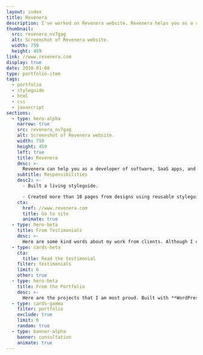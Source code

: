 ```yaml
---
layout: index
title: Revenera
description: I've worked on Revenera website. Revenera helps you as a software developer to control costs, grow and protect your business.
thumbnail:
  src: revenera_nv7gag
  alt: Screenshot of Revenera website.
  width: 759
  height: 459
link: //www.revenera.com
display: true
date: 2010-01-08
type: portfolio-item
tags:
  - portfolio
  - styleguide
  - html
  - css
  - javascript
sections:
  - type: hero-alpha
    narrow: true
    src: revenera_nv7gag
    alt: Screenshot of Revenera website.
    width: 759
    height: 459
    left: true
    title: Revenera
    desc: >-
      Revenera can help you as a developer of software, SaaS apps, and IoT devices, to control costs, grow and protect your business. The website runs on Adobe Experience Manager.
    subtitle: Responsibilities
    desc2: >-
      - Built a living styleguide.

      - Created more than 10 pages from designs using reusable styleguide components.
    cta:
      href: //www.revenera.com
      title: Go to site
      animate: true
  - type: hero-beta
    title: From Testimonials
    desc: >-
      Here are some kind words about my work from clients. Although I collaborated with clients from more than 10 countries, most of them came from **The United States**.
  - type: cards-beta
    cta:
      title: Read the testimonial
    filter: testimonials
    limit: 6
    other: true
  - type: hero-beta
    title: From the Portfolio
    desc: >-
      Here are the projects that I am most proud. Built with **WordPress**, **Shopify**, **Jekyll**, and **Hugo**, among others.
  - type: cards-gamma
    filter: portfolio
    exclude: true
    limit: 6
    random: true
  - type: banner-alpha
    banner: consultation
    animate: true
---
```

